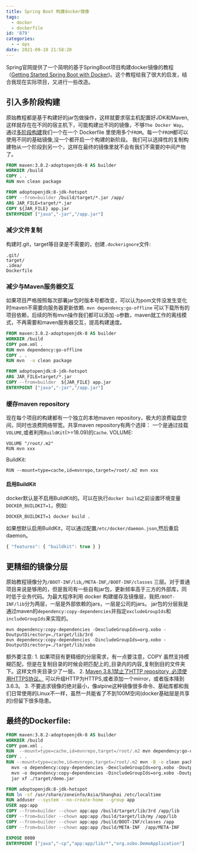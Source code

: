 ```yaml
---
title: Spring Boot 构建docker镜像
tags:
  - docker
  - dockerfile
id: '879'
categories:
  - - ops
date: 2021-09-10 21:58:20
---
```


Spring官网提供了一个简明的基于SpringBoot项目构建docker镜像的教程（[Getting Started Spring Boot with Docker](https://spring.io/guides/gs/spring-boot-docker/))。这个教程给我了很大的启发，结合我现在实际项目，又进行一些改造。

## 引入多阶段构建

原始教程都是基于构建好的jar包做操作，这样就要求宿主机配置好JDK和Maven,这样就存在在不同的宿主机下，可能构建出不同的镜像，不够`The Docker Way`。 通过[多阶段构建](https://docs.docker.com/develop/develop-images/multistage-build/)我们一个在一个 Dockerfile 里使用多个`FROM`。每一个`FROM`都可以使用不同的基础镜像,没一个都开启一个构建的新阶段。 我们可以选择性的复制构建物从一个阶段到另一个，这样在最终的镜像里就不会有我们不需要的中间产物了。

```Dockerfile
FROM maven:3.8.2-adoptopenjdk-8 AS builder
WORKDIR /build
COPY . .
RUN mvn clean package

FROM adoptopenjdk:8-jdk-hotspot
COPY --from=builder /build/target/*.jar /app/
ARG JAR_FILE=target/*.jar
COPY ${JAR_FILE} app.jar
ENTRYPOINT ["java","-jar","/app.jar"]
```

### 减少文件复制

构建时.git，target等目录是不需要的，创建`.dockerignore`文件:

```
.git/
target/
.idea/
Dockerfile
```

### 减少与Maven服务器交互

如果项目严格按照每次部署jar包时版本号都改变，可以认为pom文件没发生变化时maven不需要向服务器更新依赖. `mvn dependency:go-offline` 可以下载所有的项目依赖，后续的所有mvn操作我们都可以添加`-o`参数，maven就工作的离线模式，不再需要和maven服务器交互，提高构建速度。

```Dockerfile
FROM maven:3.8.2-adoptopenjdk-8 AS builder
WORKDIR /build
COPY pom.xml .
RUN mvn dependency:go-offline
COPY . .
RUN mvn  -o clean package

FROM adoptopenjdk:8-jdk-hotspot
ARG JAR_FILE=target/*.jar
COPY --from=builder  ${JAR_FILE} app.jar
ENTRYPOINT ["java","-jar","/app.jar"]
```

### 缓存maven repository

现在每个项目的构建都有一个独立的本地maven repository，极大的浪费磁盘空间，同时也浪费网络带宽。共享maven repository有两个选择： 一个是通过挂载`VOLUME`,或者利用`BuildKit`(>=18.09)的`Cache`. VOLUME:

```
VOLUME "/root/.m2"
RUN mvn xxx
```

BuildKit:

```
RUN --mount=type=cache,id=mvnrepo,target=/root/.m2 mvn xxx
```

#### 启用BuildKit

docker默认是不启用BuildKit的。可以在执行`docker build`之前设置环境变量`DOCKER_BUILDKIT=1`，例如:

```Shell
DOCKER_BUILDKIT=1 docker build .
```

如果想默认启用BuildKit，可以通过配置`/etc/docker/daemon.json`,然后重启daemon。

```JavaScript
{ "features": { "buildkit": true } }
```

## 更精细的镜像分层

原始教程镜像分为`/BOOT-INF/lib`,`/META-INF`,`/BOOT-INF/classes` 三层。对于普通项目来说是够用的，但是我司有一些自有jar包，更新频率高于三方的外部库，同时低于业务代码。为最大程序利用 docker 构建缓存及镜像层，我把`/BOOT-INF/lib`分为两层，一层是外部依赖的jars，一层是公司的jars。 jar包的分层我是通过maven的`dependency:copy-dependencies`并指定`excludeGroupIds`和`includeGroupIds`来实现的。

```Shell
mvn dependency:copy-dependencies -DexcludeGroupIds=org.xobo -DoutputDirectory=./target/lib/3rd
mvn dependency:copy-dependencies -DincludeGroupIds=org.xobo -DoutputDirectory=./target/lib/xobo
```

额外要注意: 1. 如果项目有更精细的分层需求，有一点要注意，COPY 虽然支持模糊匹配，但是在复制目录的时候会把匹配上的_目录内的内容_复制到目的文件夹下。这样文件夹目录少了一层。 2. [Maven 3.8.1禁止了HTTP repository, 必须使用HTTPS协议。](https://maven.apache.org/docs/3.8.1/release-notes.html) 可以升级HTTP为HTTPS,或者添加一个mirror，或者版本降到3.6.3。 3. 不要追求镜像的绝对最小，像alpine这种镜像很多命令、基础库都和我们日常使用的Linux不一样，虽然一共能省了不到100M空间(docker基础层是共享的)但留下很多隐患。

## 最终的Dockerfile:

```Dockerfile
FROM maven:3.8.2-adoptopenjdk-8 AS builder
WORKDIR /build
COPY pom.xml .
RUN  --mount=type=cache,id=mvnrepo,target=/root/.m2 mvn dependency:go-offline
COPY . .
RUN --mount=type=cache,id=mvnrepo,target=/root/.m2 mvn -B -o clean package && \ 
  mvn -o dependency:copy-dependencies -DexcludeGroupIds=org.xobo -DoutputDirectory=./target/lib/3rd && \ 
  mvn -o dependency:copy-dependencies -DincludeGroupIds=org.xobo -DoutputDirectory=./target/lib/my && \ 
  jar xf ./target/demo.jar

FROM adoptopenjdk:8-jdk-hotspot
RUN ln -sf /usr/share/zoneinfo/Asia/Shanghai /etc/localtime
RUN adduser --system --no-create-home --group app
USER app:app
COPY --from=builder --chown app:app /build/target/lib/3rd /app/lib
COPY --from=builder --chown app:app /build/target/lib/my /app/lib
COPY --from=builder --chown app:app /build/BOOT-INF/classes /app
COPY --from=builder --chown app:app /build/META-INF  /app/META-INF 

EXPOSE 8080
ENTRYPOINT ["java","-cp","app:app/lib/*","org.xobo.DemoApplication"]
```